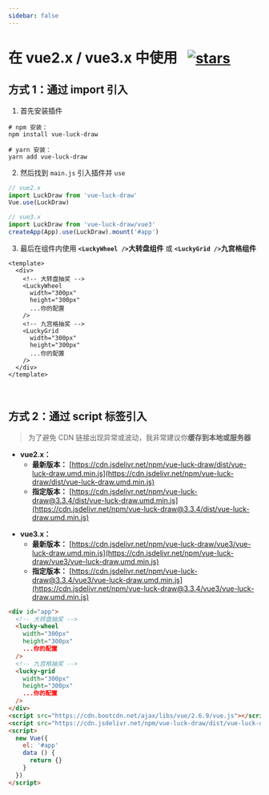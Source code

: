 ```yaml
---
sidebar: false
---
```


<h1>
  在 vue2.x / vue3.x 中使用&ensp;
  <a href="https://github.com/LuckDraw/vue-luck-draw" target="_black">
    <img src="https://img.shields.io/github/stars/luckdraw/vue-luck-draw?color=%233eaf7c&label=vue-luck-draw%20%7C%20stars&logo=github&style=flat-square" style="vertical-align: bottom" alt="stars" />
  </a>
</h1>

## 方式 1：通过 import 引入

1. 首先安装插件

```shell
# npm 安装：
npm install vue-luck-draw

# yarn 安装：
yarn add vue-luck-draw
```

2. 然后找到 `main.js` 引入插件并 `use`

```js
// vue2.x
import LuckDraw from 'vue-luck-draw'
Vue.use(LuckDraw)

// vue3.x
import LuckDraw from 'vue-luck-draw/vue3'
createApp(App).use(LuckDraw).mount('#app')
```

3. 最后在组件内使用 **`<LuckyWheel />`大转盘组件** 或 **`<LuckyGrid />`九宫格组件**

```vue
<template>
  <div>
    <!-- 大转盘抽奖 -->
    <LuckyWheel
      width="300px"
      height="300px"
      ...你的配置
    />
    <!-- 九宫格抽奖 -->
    <LuckyGrid
      width="300px"
      height="300px"
      ...你的配置
    />
  </div>
</template>
```

<br />

## 方式 2：通过 script 标签引入

> 为了避免 CDN 链接出现异常或波动，我非常建议你**缓存到本地或服务器**

- **vue2.x：**
  - **最新版本：** [https://cdn.jsdelivr.net/npm/vue-luck-draw/dist/vue-luck-draw.umd.min.js](https://cdn.jsdelivr.net/npm/vue-luck-draw/dist/vue-luck-draw.umd.min.js)
  - **指定版本：** [https://cdn.jsdelivr.net/npm/vue-luck-draw@3.3.4/dist/vue-luck-draw.umd.min.js](https://cdn.jsdelivr.net/npm/vue-luck-draw@3.3.4/dist/vue-luck-draw.umd.min.js)

<span></span>

- **vue3.x：**
  - **最新版本：** [https://cdn.jsdelivr.net/npm/vue-luck-draw/vue3/vue-luck-draw.umd.min.js](https://cdn.jsdelivr.net/npm/vue-luck-draw/vue3/vue-luck-draw.umd.min.js)
  - **指定版本：** [https://cdn.jsdelivr.net/npm/vue-luck-draw@3.3.4/vue3/vue-luck-draw.umd.min.js](https://cdn.jsdelivr.net/npm/vue-luck-draw@3.3.4/vue3/vue-luck-draw.umd.min.js)


```html
<div id="app">
  <!-- 大转盘抽奖 -->
  <lucky-wheel
    width="300px"
    height="300px"
    ...你的配置
  />
  <!-- 九宫格抽奖 -->
  <lucky-grid
    width="300px"
    height="300px"
    ...你的配置
  />
</div>
<script src="https://cdn.bootcdn.net/ajax/libs/vue/2.6.9/vue.js"></script>
<script src="https://cdn.jsdelivr.net/npm/vue-luck-draw/dist/vue-luck-draw.umd.min.js"></script>
<script>
  new Vue({
    el: '#app'
    data () {
      return {}
    }
  })
</script>
```